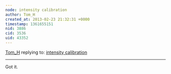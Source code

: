 ```yaml
---
node: intensity calibration
author: Tom_H
created_at: 2013-02-23 21:32:31 +0000
timestamp: 1361655151
nid: 3886
cid: 3536
uid: 43352
---
```




[Tom_H](../profile/Tom_H) replying to: [intensity calibration](../notes/tomh/9-19-2012/intensity-calibration)

----
Got it.